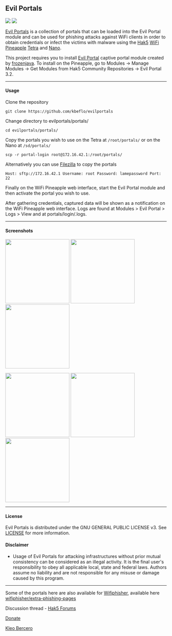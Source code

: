 ## Evil Portals

![](https://img.shields.io/github/license/kbeflo/evilportals.svg?style=flat-square)
[![](https://img.shields.io/discord/413223793016963073.svg?style=flat-square)](https://discord.gg/Ka557WS)

[Evil Portals](https://github.com/kbeflo/evilportals) is a collection of portals that can be loaded into the Evil Portal module and can be used for phishing attacks against WiFi clients in order to obtain credentials or infect the victims with malware using the [Hak5](https://hak5.org/) [WiFi Pineapple](https://wifipineapple.com/) [Tetra](http://hakshop.myshopify.com/products/wifi-pineapple?variant=11303845317) and [Nano](http://hakshop.myshopify.com/products/wifi-pineapple?variant=81044992).

This project requires you to install [Evil Portal](https://github.com/frozenjava/EvilPortalNano) captive portal module created by [frozenjava](https://github.com/frozenjava). To install on the Pineapple, go to Modules -> Manage Modules -> Get Modules from Hak5 Community Repositories -> Evil Portal 3.2.

---

#### Usage

Clone the repository

	git clone https://github.com/kbeflo/evilportals

Change directory to evilportals/portals/

	cd evilportals/portals/

Copy the portals you wish to use on the Tetra at `/root/portals/` or on the Nano at `/sd/portals/`

    scp -r portal-login root@172.16.42.1:/root/portals/

Alternatively you can use [Filezilla](https://filezilla-project.org/) to copy the portals

	Host: sftp://172.16.42.1 Username: root Password: lamepassword Port: 22

Finally on the WiFi Pineapple web interface, start the Evil Portal module and then activate the portal you wish to use.

After gathering credentials, captured data will be shown as a notification on the WiFi Pineapple web interface. Logs are found at Modules > Evil Portal > Logs > View and at portals/login/.logs.

---

#### Screenshots

<img src="https://user-images.githubusercontent.com/13497504/88472836-bc7b9780-cf49-11ea-986e-9ff6c05abc01.png" width="200"/> <img src="https://user-images.githubusercontent.com/13497504/34363975-1d4b32ca-eabc-11e7-8532-2105a160c5c1.png" width="200"/> <img src="https://user-images.githubusercontent.com/13497504/34363977-1e8f4ca2-eabc-11e7-885e-e7dbd845e217.png" width="200"/>

<img src="https://user-images.githubusercontent.com/13497504/99083728-e643f180-2600-11eb-95b0-9d181001863b.png" width="200"/> <img src="https://user-images.githubusercontent.com/13497504/99057411-b849b780-25d6-11eb-8e88-5e4d7dd32ee6.png" width="200"/> <img src="https://user-images.githubusercontent.com/13497504/34366525-bba03dc4-ead7-11e7-8bea-a3fa9ae33ef4.png" width="200"/>

---

#### License
Evil Portals is distributed under the GNU GENERAL PUBLIC LICENSE v3. See [LICENSE](https://github.com/kbeflo/evilportals/blob/master/LICENSE) for more information.

#### Disclaimer
* Usage of Evil Portals for attacking infrastructures without prior mutual consistency can be considered as an illegal activity. It is the final user's responsibility to obey all applicable local, state and federal laws. Authors assume no liability and are not responsible for any misuse or damage caused by this program.

---

Some of the portals here are also available for [Wifiphisher](https://github.com/wifiphisher/wifiphisher), available here [wifiphisher/extra-phishing-pages](https://github.com/wifiphisher/extra-phishing-pages)

Discussion thread - [Hak5 Forums](https://forums.hak5.org/index.php?/topic/39856-evil-portals/)

[Donate](https://www.paypal.com/donate?hosted_button_id=RL2VMZHGWYK72)

[Kleo Bercero](https://kbeflo.github.io/)
